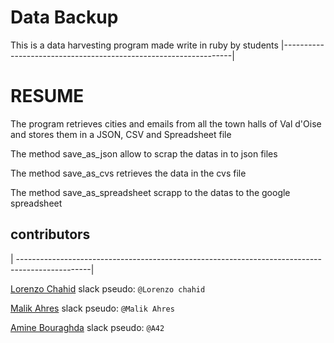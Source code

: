 # Data Backup
This is a data harvesting program made write in ruby by students
|-----------------------------------------------------------------|

# RESUME

The program retrieves cities and emails from all the town halls of Val d'Oise and stores them in a JSON, CSV and Spreadsheet file

The method save_as_json allow to scrap the datas in to json files 

The method save_as_cvs retrieves the data in the cvs file

The method save_as_spreadsheet scrapp to the datas to the google spreadsheet

## contributors
| ------------------------------------------------------------------------------------------------|

[Lorenzo Chahid](https://github.com/modeuil) slack pseudo: `@Lorenzo chahid`

[Malik Ahres](https://github.com/Malik42) slack pseudo: `@Malik Ahres`

[Amine Bouraghda](https://github.com/Amine42) slack pseudo: `@A42`
